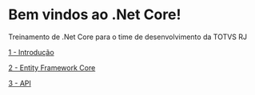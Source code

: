 # Bem vindos ao .Net Core!
Treinamento de .Net Core para o time de desenvolvimento da TOTVS RJ

[1 - Introdução ](https://github.com/leduqueiroz/introducaoaspnetcore/tree/master/netcore-intro)  

[2 - Entity Framework Core ](https://github.com/leduqueiroz/introducaoaspnetcore/tree/master/netcore-entityframeworkcore)  

[3 - API ](https://github.com/leduqueiroz/introducaoaspnetcore/tree/master/netcore-api)  
  
  
  
  
